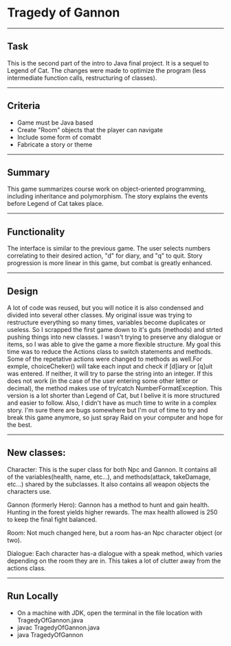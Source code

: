 # Tragedy of Gannon
***
## Task
This is the second part of the intro to Java final project. It is a sequel to Legend of Cat. The changes were made to optimize the program (less intermediate function calls, restructuring of classes).
***
## Criteria
* Game must be Java based
* Create "Room" objects that the player can navigate
* Include some form of comabt
* Fabricate a story or theme
***
## Summary
This game summarizes course work on object-oriented programming, including inheritance and polymorphism. The story explains the events before Legend of Cat takes place.
***
## Functionality
The interface is similar to the previous game. The user selects numbers correlating to their desired action, "d" for diary, and "q" to quit. Story progression is more linear in this game, but combat is greatly enhanced.
***
## Design
A lot of code was reused, but you will notice it is also condensed and divided into several other classes. My original issue was trying to restructure everything so many times, variables become duplicates or useless. So I scrapped the first game down to it's guts (methods) and strted pushing things into new classes. I wasn't trying to preserve any dialogue or items, so I was able to give the game a  more flexible structure. My goal this time was to reduce the Actions class to switch statements and methods. Some of the repetative actions were changed to methods as well.For exmple, choiceCheker() will take each input and check if [d]iary or [q]uit was entered. If neither, it will try to parse the string into an integer. If this does not work (in the case of the user entering some other letter or decimal), the method makes use of try/catch NumberFormatException.
This version is a lot shorter than Legend of Cat, but I belive it is more structured and easier to follow. Also, I didn't have as much time to write in a complex story. I'm sure there are bugs somewhere but I'm out of time to try and break this game anymore, so just spray Raid on your computer and hope for the best.
***
## New classes:
Character:
This is the super class for both Npc and Gannon. It contains all of the variables(health, name, etc...), and methods(attack, takeDamage, etc...) shared by the subclasses. It also contains all weapon objects the characters use.

Gannon (formerly Hero):
Gannon has a method to hunt and gain health. Hunting in the forest yields higher rewards. The max health allowed is 250 to keep the final fight balanced.

Room: 
Not much changed here, but a room has-an Npc character object (or two).

Dialogue: 
Each character has-a dialogue with a speak method, which varies depending on the room they are in. This takes a lot of clutter away from the actions class.
***
## Run Locally
* On a machine with JDK, open the terminal in the file location with TragedyOfGannon.java
* javac TragedyOfGannon.java
* java TragedyOfGannon
